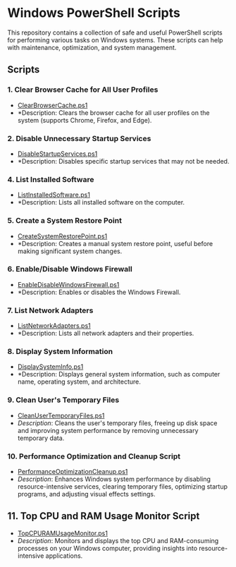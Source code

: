 # Windows PowerShell Scripts

This repository contains a collection of safe and useful PowerShell scripts for performing various tasks on Windows systems. These scripts can help with maintenance, optimization, and system management.

## Scripts

### 1. Clear Browser Cache for All User Profiles

- [ClearBrowserCache.ps1](/ClearBrowserCache.ps1)
- *Description: Clears the browser cache for all user profiles on the system (supports Chrome, Firefox, and Edge).

### 2. Disable Unnecessary Startup Services

- [DisableStartupServices.ps1](/Powershell%20Scripts/PowerShell_Scripts/DisableStartupServices.ps1)
- *Description: Disables specific startup services that may not be needed.

### 4. List Installed Software

- [ListInstalledSoftware.ps1](/Powershell%20Scripts/PowerShell_Scripts//ListInstalledSoftware.ps1)
- *Description: Lists all installed software on the computer.

### 5. Create a System Restore Point

- [CreateSystemRestorePoint.ps1](/Powershell%20Scripts/PowerShell_Scripts/CreateSystemRestorePoint.ps1)
- *Description: Creates a manual system restore point, useful before making significant system changes.

### 6. Enable/Disable Windows Firewall

- [EnableDisableWindowsFirewall.ps1](/Powershell%20Scripts/PowerShell_Scripts/EnableDisableWindowsFirewall.ps1)
- *Description: Enables or disables the Windows Firewall.

### 7. List Network Adapters

- [ListNetworkAdapters.ps1](/Powershell%20Scripts/PowerShell_Scripts/ListNetworkAdapters.ps1)
- *Description: Lists all network adapters and their properties.

### 8. Display System Information

- [DisplaySystemInfo.ps1](/Powershell%20Scripts/PowerShell_Scripts/DisplaySystemInfo.ps1)
- *Description: Displays general system information, such as computer name, operating system, and architecture.

### 9. Clean User's Temporary Files

- [CleanUserTemporaryFiles.ps1](/Powershell%20Scripts/PowerShell_Scripts/CleanUserTemporaryFiles.ps1)
- *Description*: Cleans the user's temporary files, freeing up disk space and improving system performance by removing unnecessary temporary data.

### 10. Performance Optimization and Cleanup Script

- [PerformanceOptimizationCleanup.ps1](/Powershell%20Scripts/PowerShell_Scripts/PerformanceOptimizationCleanup.ps1)
- *Description*: Enhances Windows system performance by disabling resource-intensive services, clearing temporary files, optimizing startup programs, and adjusting visual effects settings.

## 11. Top CPU and RAM Usage Monitor Script

- [TopCPURAMUsageMonitor.ps1](/Powershell%20Scripts/PowerShell_Scripts/TopCPURAMUsageMonitor.ps1)
- *Description*: Monitors and displays the top CPU and RAM-consuming processes on your Windows computer, providing insights into resource-intensive applications.



